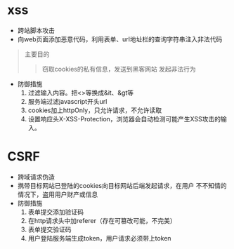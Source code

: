 # xss
  - 跨站脚本攻击
  - 向web页面添加恶意代码，利用表单、url地址栏的查询字符串注入非法代码
  >主要目的
  >>窃取cookies的私有信息，发送到黑客网站
  >>发起非法行为
  - 防御措施
	1. 过滤输入内容。把<>等换成&it、&gt等
	2. 服务端过滤javascript开头url
	3. cookies加上httpOnly，只允许请求，不允许读取
	4. 设置响应头X-XSS-Protection，浏览器会自动检测可能产生XSS攻击的输入。
# CSRF
  - 跨域请求伪造
  - 携带目标网站已登陆的cookies向目标网站后端发起请求，在用户 不不知情的情况下，盗用用户财产或信息
  - 防御措施
	1. 表单提交添加验证码
	2. 在http请求头中加referer（存在可篡改可能，不完美）
	3. 表单提交验证码
	4. 用户登陆服务端生成token，用户请求必须带上token